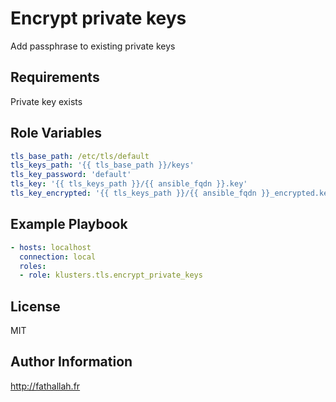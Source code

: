 Encrypt private keys
=========

Add passphrase to existing private keys

Requirements
------------

Private key exists

Role Variables
--------------

```yaml
tls_base_path: /etc/tls/default
tls_keys_path: '{{ tls_base_path }}/keys'
tls_key_password: 'default'
tls_key: '{{ tls_keys_path }}/{{ ansible_fqdn }}.key'
tls_key_encrypted: '{{ tls_keys_path }}/{{ ansible_fqdn }}_encrypted.key'
```

Example Playbook
----------------

```yaml
- hosts: localhost
  connection: local
  roles:
  - role: klusters.tls.encrypt_private_keys
```

License
-------

MIT

Author Information
------------------

http://fathallah.fr
